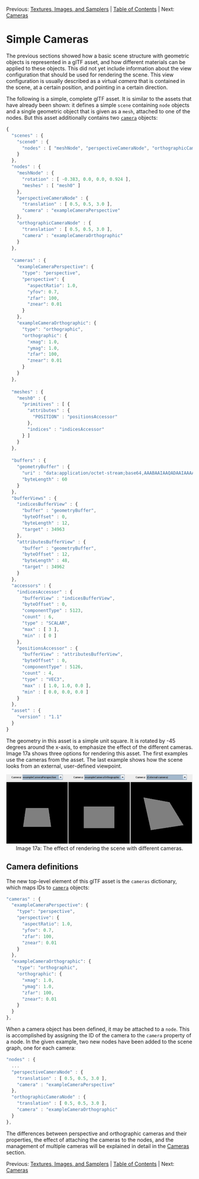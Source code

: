 Previous: [Textures, Images, and Samplers](gltfTutorial_016_TexturesImagesSamplers.md) | [Table of Contents](README.md) | Next: [Cameras](gltfTutorial_018_Cameras.md)

# Simple Cameras

The previous sections showed how a basic scene structure with geometric objects is represented in a glTF asset, and how different materials can be applied to these objects. This did not yet include information about the view configuration that should be used for rendering the scene. This view configuration is usually described as a virtual *camera* that is contained in the scene, at a certain position, and pointing in a certain direction.

The following is a simple, complete glTF asset. It is similar to the assets that have already been shown: it defines a simple `scene` containing `node` objects and a single geometric object that is given as a `mesh`, attached to one of the nodes. But this asset additionally contains two [`camera`](https://github.com/KhronosGroup/glTF/tree/master/specification/2.0/#reference-camera) objects:


```javascript
{
  "scenes" : {
    "scene0" : {
      "nodes" : [ "meshNode", "perspectiveCameraNode", "orthographicCameraNode" ]
    }
  },
  "nodes" : {
    "meshNode" : {
      "rotation" : [ -0.383, 0.0, 0.0, 0.924 ],
      "meshes" : [ "mesh0" ]
    },
    "perspectiveCameraNode" : {
      "translation" : [ 0.5, 0.5, 3.0 ],
      "camera" : "exampleCameraPerspective"
    },
    "orthographicCameraNode" : {
      "translation" : [ 0.5, 0.5, 3.0 ],
      "camera" : "exampleCameraOrthographic"
    }
  },
  
  "cameras" : {
    "exampleCameraPerspective": {
      "type": "perspective",
      "perspective": {
        "aspectRatio": 1.0,
        "yfov": 0.7,
        "zfar": 100,
        "znear": 0.01
      }
    },
    "exampleCameraOrthographic": {
      "type": "orthographic",
      "orthographic": {
        "xmag": 1.0,
        "ymag": 1.0,
        "zfar": 100,
        "znear": 0.01
      }
    }
  },
  
  "meshes" : {
    "mesh0" : {
      "primitives" : [ {
        "attributes" : {
          "POSITION" : "positionsAccessor"
        },
        "indices" : "indicesAccessor"
      } ]
    }
  },

  "buffers" : {
    "geometryBuffer" : {
      "uri" : "data:application/octet-stream;base64,AAABAAIAAQADAAIAAAAAAAAAAAAAAAAAAACAPwAAAAAAAAAAAAAAAAAAgD8AAAAAAACAPwAAgD8AAAAA",
      "byteLength" : 60
    }
  },
  "bufferViews" : {
    "indicesBufferView" : {
      "buffer" : "geometryBuffer",
      "byteOffset" : 0,
      "byteLength" : 12,
      "target" : 34963
    },
    "attributesBufferView" : {
      "buffer" : "geometryBuffer",
      "byteOffset" : 12,
      "byteLength" : 48,
      "target" : 34962
    }
  },
  "accessors" : {
    "indicesAccessor" : {
      "bufferView" : "indicesBufferView",
      "byteOffset" : 0,
      "componentType" : 5123,
      "count" : 6,
      "type" : "SCALAR",
      "max" : [ 3 ],
      "min" : [ 0 ]
    },
    "positionsAccessor" : {
      "bufferView" : "attributesBufferView",
      "byteOffset" : 0,
      "componentType" : 5126,
      "count" : 4,
      "type" : "VEC3",
      "max" : [ 1.0, 1.0, 0.0 ],
      "min" : [ 0.0, 0.0, 0.0 ]
    }
  },
  "asset" : {
    "version" : "1.1"
  }
}
```

The geometry in this asset is a simple unit square. It is rotated by -45 degrees around the x-axis, to emphasize the effect of the different cameras. Image 17a shows three options for rendering this asset. The first examples use the cameras from the asset. The last example shows how the scene looks from an external, user-defined viewpoint.

<p align="center">
<img src="images/cameras.png" /><br>
<a name="cameras-png"></a>Image 17a: The effect of rendering the scene with different cameras.
</p>


## Camera definitions

The new top-level element of this glTF asset is the `cameras` dictionary, which maps IDs to [`camera`](https://github.com/KhronosGroup/glTF/tree/master/specification/2.0/#reference-camera) objects:

```javascript
"cameras" : {
  "exampleCameraPerspective": {
    "type": "perspective",
    "perspective": {
      "aspectRatio": 1.0,
      "yfov": 0.7,
      "zfar": 100,
      "znear": 0.01
    }
  },
  "exampleCameraOrthographic": {
    "type": "orthographic",
    "orthographic": {
      "xmag": 1.0,
      "ymag": 1.0,
      "zfar": 100,
      "znear": 0.01
    }
  }
},
```

When a camera object has been defined, it may be attached to a `node`. This is accomplished by assigning the ID of the camera to the `camera` property of a node. In the given example, two new nodes have been added to the scene graph, one for each camera:

```javascript
"nodes" : {
  ...
  "perspectiveCameraNode" : {
    "translation" : [ 0.5, 0.5, 3.0 ],
    "camera" : "exampleCameraPerspective"
  },
  "orthographicCameraNode" : {
    "translation" : [ 0.5, 0.5, 3.0 ],
    "camera" : "exampleCameraOrthographic"
  }
},
```

The differences between perspective and orthographic cameras and their properties, the effect of attaching the cameras to the nodes, and the management of multiple cameras will be explained in detail in the [Cameras](gltfTutorial_018_Cameras.md) section.




Previous: [Textures, Images, and Samplers](gltfTutorial_016_TexturesImagesSamplers.md) | [Table of Contents](README.md) | Next: [Cameras](gltfTutorial_018_Cameras.md)
